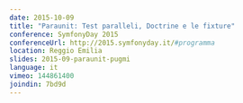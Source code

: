 ```yaml
---
date: 2015-10-09
title: "Paraunit: Test paralleli, Doctrine e le fixture"
conference: SymfonyDay 2015
conferenceUrl: http://2015.symfonyday.it/#programma
location: Reggio Emilia
slides: 2015-09-paraunit-pugmi
language: it
vimeo: 144861400
joindin: 7bd9d
---
```

